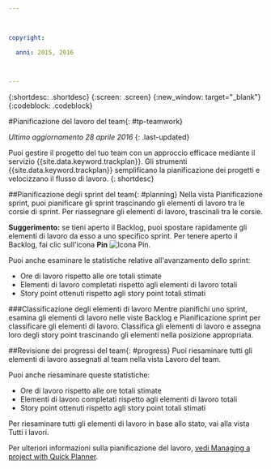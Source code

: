```yaml
---

 

copyright:

  anni: 2015, 2016

 

---
```


{:shortdesc: .shortdesc}
{:screen: .screen}
{:new_window: target="_blank"}
{:codeblock: .codeblock}

#Pianificazione del lavoro del team{: #tp-teamwork}  

*Ultimo aggiornamento 28 aprile 2016*
{: .last-updated}

Puoi gestire il progetto del tuo team con un approccio efficace mediante il servizio {{site.data.keyword.trackplan}}. Gli strumenti {{site.data.keyword.trackplan}} semplificano la pianificazione dei progetti e velocizzano il flusso di lavoro.
{: shortdesc}

##Pianificazione degli sprint del team{: #planning}
Nella vista Pianificazione sprint, puoi pianificare gli sprint trascinando gli elementi di lavoro tra le corsie di sprint. Per riassegnare gli elementi di lavoro, trascinali tra le corsie.   

**Suggerimento:** se tieni aperto il Backlog, puoi spostare rapidamente gli elementi di lavoro da esso a uno specifico sprint. Per tenere aperto il Backlog, fai clic sull'icona **Pin** <img  class="inline" src="./images/pin.gif" alt="Icona Pin">.

Puoi anche esaminare le statistiche relative all'avanzamento dello sprint:
- Ore di lavoro rispetto alle ore totali stimate
- Elementi di lavoro completati rispetto agli elementi di lavoro totali
- Story point ottenuti rispetto agli story point totali stimati

###Classificazione degli elementi di lavoro
Mentre pianifichi uno sprint, esamina gli elementi di lavoro nelle viste Backlog e Pianificazione sprint per classificare gli elementi di lavoro. Classifica gli elementi di lavoro e assegna loro degli story point trascinando gli elementi nella posizione appropriata.

##Revisione dei progressi del team{: #progress}
Puoi riesaminare tutti gli elementi di lavoro assegnati al team nella vista Lavoro del team.

Puoi anche riesaminare queste statistiche:
- Ore di lavoro rispetto alle ore totali stimate
- Elementi di lavoro completati rispetto agli elementi di lavoro totali
- Story point ottenuti rispetto agli story point totali stimati

Per riesaminare tutti gli elementi di lavoro in base allo stato, vai alla vista Tutti i lavori.

Per ulteriori informazioni sulla pianificazione del lavoro, [vedi Managing a project with Quick Planner](http://www.ibm.com/support/knowledgecenter/SSYMRC_6.0.1/com.ibm.team.concert.tutorial.doc/topics/tut_quick_planner_lesson.html).
